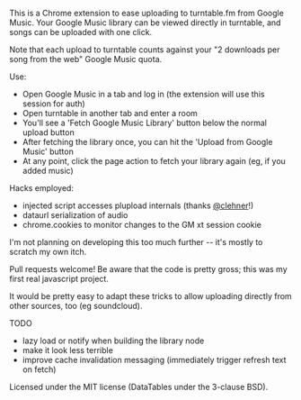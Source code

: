 This is a Chrome extension to ease uploading to turntable.fm from Google Music.
Your Google Music library can be viewed directly in turntable, and songs can be uploaded with one click.

Note that each upload to turntable counts against your "2 downloads per song from the web" Google Music quota.

Use:
* Open Google Music in a tab and log in (the extension will use this session for auth)
* Open turntable in another tab and enter a room
* You'll see a 'Fetch Google Music Library' button below the normal upload button
* After fetching the library once, you can hit the 'Upload from Google Music' button
* At any point, click the page action to fetch your library again (eg, if you added music)

Hacks employed:
* injected script accesses plupload internals (thanks [@clehner](https://github.com/clehner)!)
* dataurl serialization of audio
* chrome.cookies to monitor changes to the GM xt session cookie

I'm not planning on developing this too much further -- it's mostly to scratch my own itch.

Pull requests welcome! Be aware that the code is pretty gross; this was my first real javascript project.

It would be pretty easy to adapt these tricks to allow uploading directly from other sources, too (eg soundcloud).

TODO
* lazy load or notify when building the library node
* make it look less terrible
* improve cache invalidation messaging (immediately trigger refresh text on fetch)

Licensed under the MIT license (DataTables under the 3-clause BSD).
